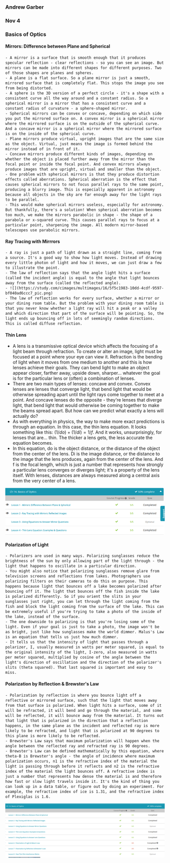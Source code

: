 ### Andrew Garber
### Nov 4
### Basics of Optics

#### Mirrors: Difference between Plane and Spherical
    - A mirror is a surface that is smooth enough that it produces specular reflection - clear reflections - so you can see an image. But mirrors can be made into different shapes for different purposes. Two of those shapes are planes and spheres.
    - A plane is a flat surface. So a plane mirror is just a smooth, mirrored surface that is completely flat. This stops the image you see from being distorted.
    - A sphere is the 3D version of a perfect circle - it's a shape with a consistent curve all the way around and a constant radius. So a spherical mirror is a mirror that has a consistent curve and a constant radius of curvature - a sphere-shaped mirror.
    - Spherical mirrors can be convex or concave, depending on which side you put the mirrored surface on. A convex mirror is a spherical mirror where the mirrored surface is on the outside of the spherical curve. And a concave mirror is a spherical mirror where the mirrored surface is on the inside of the spherical curve.
    - Plane mirrors produce virtual, upright images that are the same size as the object. Virtual, just means the image is formed behind the mirror instead of in front of it.
    - Concave mirrors produce different kinds of images, depending on whether the object is placed further away from the mirror than the focal point or inside the focal point. And convex mirrors always produce images that are upright, virtual and smaller than the object.
    - One problem with spherical mirrors is that they produce distortion effects called aberrations. Spherical aberration is the effect that causes spherical mirrors to not focus parallel rays to the same point, producing a blurry image. This is especially apparent in astronomy because all objects in the sky are far enough away for the light rays to be parallel.
    - This would make spherical mirrors useless, especially for astronomy. But thankfully, there's a solution! When spherical aberration becomes too much, we make the mirrors parabolic in shape - the shape of a parabola or x-squared curve. This causes parallel rays to focus at a particular point, sharpening the image. All modern mirror-based telescopes use parabolic mirrors.


#### Ray Tracing with Mirrrors
    - A ray is just a path of light drawn as a straight line, coming from a source. It's a good way to show how light moves. Instead of drawing every little photon of light and how it moves, we can just draw a few to illustrate the point.
    - The law of reflection says that the angle light hits a surface (called the incident angle) is equal to the angle that light bounces away from the surface (called the reflected angle).
    - ![](https://study.com/cimages/multimages/16/5f5c1983-10dd-4cdf-9597-bf040ad6ccc7_pic.png)
    - The law of reflection works for every surface, whether a mirror or your dining room table. But the problem with your dining room table is that you never know whether a light ray will hit a peak or a valley and which direction that part of the surface will be pointing. So, the light ends up bouncing off in lots of seemingly random directions. This is called diffuse reflection.

#### Thin Lens
 - A lens is a transmissive optical device which affects the focusing of a light beam through refraction. To create or alter an image, light must be focused at a point where your eye can view it. Refraction is the bending of light when it moves from one medium to another and this is how lenses achieve their goals. They can bend light to make an object appear closer, farther away, upside down, sharper... whatever the goal is for the particular lens or (often) a combination of lenses.
 - There are two main types of lenses: concave and convex. Convex lenses are lenses that converge light, that bend light that would be otherwise spreading apart until the light rays come together to meet at a point. And concave lenses do the opposite - they're lenses that diverge light, that bend light that would otherwise be coming together to make the beams spread apart. But how can we predict what exactly a lens will actually do?
 - As with everything in physics, the way to make more exact predictions is through an equation. In this case, the thin lens equation. It looks something like this: $(1/do) + (1/di) = 1/f$. And it works, unsurprisingly, for lenses that are... thin. The thicker a lens gets, the less accurate the equation becomes.
 - In this equation, do is the object distance, or the distance of the object from the center of the lens. Di is the image distance, or the distance to the image that the lens produces, again from the center of the lens. And f is the focal length, which is just a number that represents how strongly a particular lens converges or diverges light; it's a property of the lens itself. With lenses, distances are always measured along a central axis from the very center of a lens.

![Alt text](day1_optics.png)

#### Polarization of Light
    - Polarizers are used in many ways. Polarizing sunglasses reduce the brightness of the sun by only allowing part of the light through - the light that happens to oscillate in a particular direction.
    - You might also notice that polarizing sunglasses remove glare from television screens and reflections from lakes. Photographers use polarizing filters on their cameras to do this on purpose. This happens because light that bounces off a lake becomes polarized after bouncing off it. The light that bounces off the fish inside the lake is polarized differently. So if you orient the slits in your sunglasses just right, you can let through the light coming from the fish and block the light coming from the surface of the lake. This can be extremely useful if you're trying to take a photo of the inside of the lake, instead of the surface.
    - The one downside to polarizing is that you're losing some of the light. Even if your goal is just to take a photo, the image won't be as bright, just like how sunglasses make the world dimmer. Malus's Law is an equation that tells us just how much dimmer.
    - It tells us that the intensity of light that passes through a polarizer, I, usually measured in watts per meter squared, is equal to the original intensity of the light, I-zero, also measured in watts per meter squared, multiplied by cosine of the angle between the light's direction of oscillation and the direction of the polarizer's slits (theta squared). That last squared is important and easy to miss.

#### Polarization by Reflection & Brewster's Law
    - Polarization by reflection is where you bounce light off a reflective or mirrored surface, such that the light that moves away from that surface is polarized. When light hits a surface, some of it will be refracted, it will bend and go through the material, and some will be reflected, it will bounce away from the material. It turns out that light that is polarized in the direction that a reflection happens, in the same plane as the incident and reflected ray is more likely to be refracted, and light that is polarized at 90 degrees to this plane is more likely to be reflected.
    - Brewster's Law says that maximum polarization will happen when the angle between the reflected ray and refracted ray is 90 degrees.
    - Brewster's Law can be defined mathematically by this equation, where theta-B is Brewster's angle - the angle of incidence where maximum polarization occurs, n1 is the refractive index of the material the light is passing through before it reflects and n2 is the refractive index of the material the light bounces off. A refractive index is just a number that represents how dense the material is and therefore how fast or slow light travels inside it. It's the kind of thing you can look up in a data table, or figure out by doing an experiment. For example, the refractive index of ice is 1.31, and the refractive index of Plexiglas is 1.6.

![Alt text](optics.png)